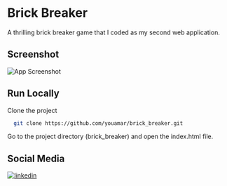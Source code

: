 # Brick Breaker
A thrilling brick breaker game that I coded as my second web application.
## Screenshot
![App Screenshot](https://i.ibb.co/VN7Bhm5/1.png)
## Run Locally

Clone the project

```bash
  git clone https://github.com/youamar/brick_breaker.git
```

Go to the project directory (brick_breaker) and open the index.html file.
## Social Media
[![linkedin](https://img.shields.io/badge/linkedin-0A66C2?style=for-the-badge&logo=linkedin&logoColor=white)](https://be.linkedin.com/in/yahya-ouamar)
